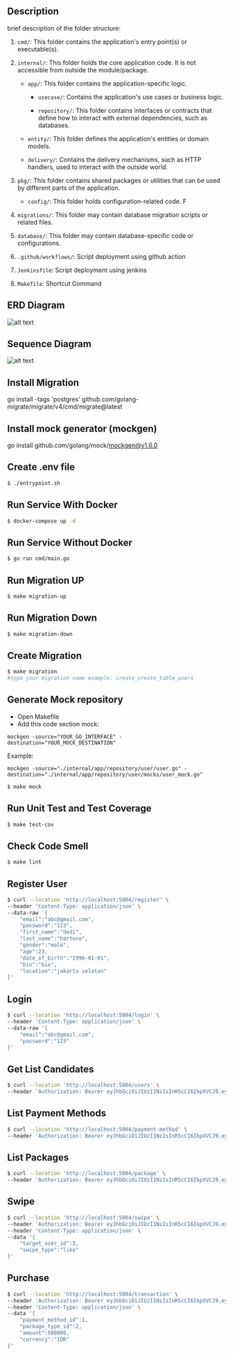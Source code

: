 ## Description

brief description of the folder structure:

1. `cmd/`: This folder contains the application's entry point(s) or executable(s).

2. `internal/`: This folder holds the core application code. It is not accessible from outside the module/package.

   - `app/`: This folder contains the application-specific logic.

     - `usecase/`: Contains the application's use cases or business logic.

     - `repository/`: This folder contains interfaces or contracts that define how to interact with external dependencies, such as databases.

   - `entity/`: This folder defines the application's entities or domain models.

   - `delivery/`: Contains the delivery mechanisms, such as HTTP handlers, used to interact with the outside world.

3. `pkg/`: This folder contains shared packages or utilities that can be used by different parts of the application.

   - `config/`: This folder holds configuration-related code. F

4. `migrations/`: This folder may contain database migration scripts or related files.

5. `database/`: This folder may contain database-specific code or configurations.

6. `.github/workflows/`: Script deployment using github action

7. `Jenkinsfile`: Script deployment using jenkins

8. `Makefile`: Shortcut Command

## ERD Diagram

![alt text](https://github.com/dedihartono801/dating-service/blob/master/erd.png)

## Sequence Diagram

![alt text](https://github.com/dedihartono801/dating-service/blob/master/sequence-diagram.png)

## Install Migration

go install -tags 'postgres' github.com/golang-migrate/migrate/v4/cmd/migrate@latest

## Install mock generator (mockgen)

go install github.com/golang/mock/mockgen@v1.6.0

## Create .env file

```bash
$ ./entrypoint.sh
```

## Run Service With Docker

```bash
$ docker-compose up -d
```

## Run Service Without Docker

```bash
$ go run cmd/main.go
```

## Run Migration UP

```bash
$ make migration-up
```

## Run Migration Down

```bash
$ make migration-down
```

## Create Migration

```bash
$ make migration
#type your migration name example: create_create_table_users
```

## Generate Mock repository

- Open Makefile
- Add this code section mock:

```
mockgen -source="YOUR_GO_INTERFACE" -destination="YOUR_MOCK_DESTINATION"
```

Example:

```
mockgen -source="./internal/app/repository/user/user.go" -destination="./internal/app/repository/user/mocks/user_mock.go"
```

```bash
$ make mock
```

## Run Unit Test and Test Coverage

```bash
$ make test-cov
```

## Check Code Smell

```bash
$ make lint
```

## Register User

```bash
$ curl --location 'http://localhost:5004/register' \
--header 'Content-Type: application/json' \
--data-raw '{
    "email":"abc@gmail.com",
    "password":"123",
    "first_name":"dedi",
    "last_name":"hartono",
    "gender":"male",
    "age":23,
    "date_of_birth":"1996-01-01",
    "bio":"bio",
    "location":"jakarta selatan"
}'
```

## Login

```bash
$ curl --location 'http://localhost:5004/login' \
--header 'Content-Type: application/json' \
--data-raw '{
    "email":"abc@gmail.com",
    "password":"123"
}'
```

## Get List Candidates

```bash
$ curl --location 'http://localhost:5004/users' \
--header 'Authorization: Bearer eyJhbGciOiJIUzI1NiIsInR5cCI6IkpXVCJ9.eyJpZCI6IjEiLCJlbWFpbCI6ImFiY0BnbWFpbC5jb20iLCJleHAiOjE3MzEzMDEyNzEsImdlbmRlciI6Im1hbGUiLCJpc192ZXJpZmllZCI6dHJ1ZSwiaXNfcHJlbWl1bSI6dHJ1ZX0.-KcCeeg-8lM8T-2Sd7vSvG4jDM9nyfxaYTvuyFDx2xw'
```

## List Payment Methods

```bash
$ curl --location 'http://localhost:5004/payment-method' \
--header 'Authorization: Bearer eyJhbGciOiJIUzI1NiIsInR5cCI6IkpXVCJ9.eyJpZCI6IjEiLCJlbWFpbCI6ImFiY0BnbWFpbC5jb20iLCJleHAiOjE3MzEzMDEyNzEsImdlbmRlciI6Im1hbGUiLCJpc192ZXJpZmllZCI6dHJ1ZSwiaXNfcHJlbWl1bSI6dHJ1ZX0.-KcCeeg-8lM8T-2Sd7vSvG4jDM9nyfxaYTvuyFDx2xw'
```

## List Packages

```bash
$ curl --location 'http://localhost:5004/package' \
--header 'Authorization: Bearer eyJhbGciOiJIUzI1NiIsInR5cCI6IkpXVCJ9.eyJpZCI6IjEiLCJlbWFpbCI6ImFiY0BnbWFpbC5jb20iLCJleHAiOjE3MzEzMDEyNzEsImdlbmRlciI6Im1hbGUiLCJpc192ZXJpZmllZCI6dHJ1ZSwiaXNfcHJlbWl1bSI6dHJ1ZX0.-KcCeeg-8lM8T-2Sd7vSvG4jDM9nyfxaYTvuyFDx2xw'
```

## Swipe

```bash
$ curl --location 'http://localhost:5004/swipe' \
--header 'Authorization: Bearer eyJhbGciOiJIUzI1NiIsInR5cCI6IkpXVCJ9.eyJpZCI6IjEiLCJlbWFpbCI6ImFiY0BnbWFpbC5jb20iLCJleHAiOjE3MzE0MTQ4MDUsImdlbmRlciI6Im1hbGUiLCJpc192ZXJpZmllZCI6dHJ1ZSwiaXNfcHJlbWl1bSI6ZmFsc2V9.aSZ1fTZu_rH9ZH6_V4E9zTffVoAg6fNJ1BVUEkLvFWg' \
--header 'Content-Type: application/json' \
--data '{
    "target_user_id":3,
    "swipe_type":"like"
}'
```

## Purchase

```bash
$ curl --location 'http://localhost:5004/transaction' \
--header 'Authorization: Bearer eyJhbGciOiJIUzI1NiIsInR5cCI6IkpXVCJ9.eyJpZCI6IjEiLCJlbWFpbCI6ImFiY0BnbWFpbC5jb20iLCJleHAiOjE3MzEzMDEyNzEsImdlbmRlciI6Im1hbGUiLCJpc192ZXJpZmllZCI6dHJ1ZSwiaXNfcHJlbWl1bSI6dHJ1ZX0.-KcCeeg-8lM8T-2Sd7vSvG4jDM9nyfxaYTvuyFDx2xw' \
--header 'Content-Type: application/json' \
--data '{
    "payment_method_id":1,
    "package_type_id":2,
    "amount":500000,
    "currency":"IDR"
}'
```
